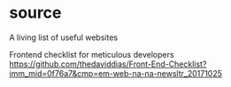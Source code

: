 # source
A living list of useful websites

Frontend checklist for meticulous developers
https://github.com/thedaviddias/Front-End-Checklist?imm_mid=0f76a7&cmp=em-web-na-na-newsltr_20171025

